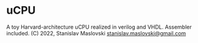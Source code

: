 # uCPU #

A toy Harvard-architecture uCPU realized in verilog and VHDL. Assembler included.
(C) 2022, Stanislav Maslovski <stanislav.maslovski@gmail.com>
